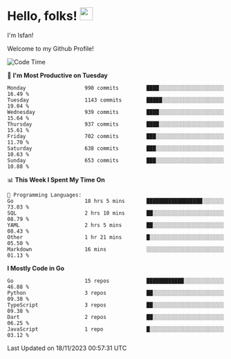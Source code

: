 # Hello, folks! <img src="https://raw.githubusercontent.com/MartinHeinz/MartinHeinz/master/wave.gif" width="30px" height="30px" />

I'm Isfan!

Welcome to my Github Profile!

<!--START_SECTION:waka-->
![Code Time](http://img.shields.io/badge/Code%20Time-3%2C069%20hrs%2031%20mins-blue)

📅 **I'm Most Productive on Tuesday** 

```text
Monday                   990 commits         ████░░░░░░░░░░░░░░░░░░░░░   16.49 % 
Tuesday                  1143 commits        █████░░░░░░░░░░░░░░░░░░░░   19.04 % 
Wednesday                939 commits         ████░░░░░░░░░░░░░░░░░░░░░   15.64 % 
Thursday                 937 commits         ████░░░░░░░░░░░░░░░░░░░░░   15.61 % 
Friday                   702 commits         ███░░░░░░░░░░░░░░░░░░░░░░   11.70 % 
Saturday                 638 commits         ███░░░░░░░░░░░░░░░░░░░░░░   10.63 % 
Sunday                   653 commits         ███░░░░░░░░░░░░░░░░░░░░░░   10.88 % 
```


📊 **This Week I Spent My Time On** 

```text
💬 Programming Languages: 
Go                       18 hrs 5 mins       ██████████████████░░░░░░░   73.03 % 
SQL                      2 hrs 10 mins       ██░░░░░░░░░░░░░░░░░░░░░░░   08.79 % 
YAML                     2 hrs 5 mins        ██░░░░░░░░░░░░░░░░░░░░░░░   08.43 % 
Other                    1 hr 21 mins        █░░░░░░░░░░░░░░░░░░░░░░░░   05.50 % 
Markdown                 16 mins             ░░░░░░░░░░░░░░░░░░░░░░░░░   01.13 % 
```

**I Mostly Code in Go** 

```text
Go                       15 repos            ████████████░░░░░░░░░░░░░   46.88 % 
Python                   3 repos             ██░░░░░░░░░░░░░░░░░░░░░░░   09.38 % 
TypeScript               3 repos             ██░░░░░░░░░░░░░░░░░░░░░░░   09.38 % 
Dart                     2 repos             ██░░░░░░░░░░░░░░░░░░░░░░░   06.25 % 
JavaScript               1 repo              █░░░░░░░░░░░░░░░░░░░░░░░░   03.12 % 
```




 Last Updated on 18/11/2023 00:57:31 UTC
<!--END_SECTION:waka-->

<!--
**isfanazha/isfanazha** is a ✨ _special_ ✨ repository because its `README.md` (this file) appears on your GitHub profile.

Here are some ideas to get you started:

- 🔭 I’m currently working on ...
- 🌱 I’m currently learning ...
- 👯 I’m looking to collaborate on ...
- 🤔 I’m looking for help with ...
- 💬 Ask me about ...
- 📫 How to reach me: ...
- 😄 Pronouns: ...
- ⚡ Fun fact: ...
-->

